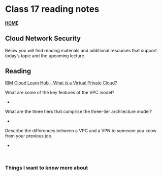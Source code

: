 # Class 17 reading notes

#### [HOME](https://cesarderio.github.io/reading-notes/)

## Cloud Network Security

Below you will find reading materials and additional resources that support today’s topic and the upcoming lecture.

## Reading

[IBM Cloud Learn Hub - What is a Virtual Private Cloud?](https://www.ibm.com/cloud/learn/vpc)

What are some of the key features of the VPC model?

*

What are the three tiers that comprise the three-tier architecture model?

*

Describe the differences between a VPC and a VPN to someone you know from your previous job.

*

<br>

### Things I want to know more about
